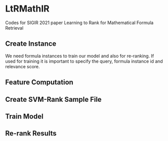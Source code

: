 # LtRMathIR
Codes for SIGIR 2021 paper Learning to Rank for Mathematical Formula Retrieval
## Create Instance
We need formula instances to train our model and also for re-ranking. If used for training it is important to specify the query, formula instance id and relevance score. 
## Feature Computation
## Create SVM-Rank Sample File
## Train Model
## Re-rank Results
